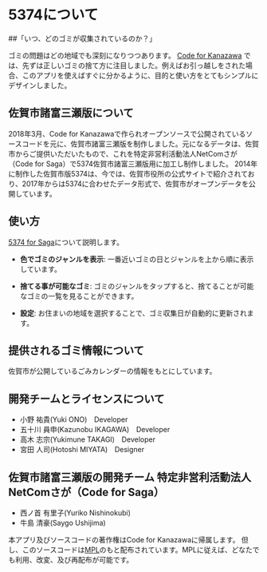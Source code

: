 # 5374について

##「いつ、どのゴミが収集されているのか？」

ゴミの問題はどの地域でも深刻になりつつあります。
 [Code for Kanazawa](http://codeforkanazawa.org/)
では、先ずは正しいゴミの捨て方に注目しました。例えばお引っ越しをされた場合、このアプリを使えばすぐに分かるように、目的と使い方をとてもシンプルにデザインしました。

## 佐賀市諸富三瀬版について

2018年3月、Code for Kanazawaで作られオープンソースで公開されているソースコードを元に、佐賀市諸富三瀬版を制作しました。元になるデータは、佐賀市からご提供いただいたもので、これを特定非営利活動法人NetComさが（Code for Saga）で5374佐賀市諸富三瀬版用に加工し制作しました。
2014年に制作した佐賀市版5374は、今では、佐賀市役所の公式サイトで紹介されており、2017年からは5374に合わせたデータ形式で、佐賀市がオープンデータを公開しています。

## 使い方

[5374 for Saga](http://saga.5374.jp/ )について説明します。

* **色でゴミのジャンルを表示**: 一番近いゴミの日とジャンルを上から順に表示しています。

* **捨てる事が可能なゴミ**: ゴミのジャンルをタップすると、捨てることが可能なゴミの一覧を見ることができます。

* **設定**: お住まいの地域を選択することで、ゴミ収集日が自動的に更新されます。


## 提供されるゴミ情報について
佐賀市が公開しているごみカレンダーの情報をもとにしています。


## 開発チームとライセンスについて
- 小野 祐貴(Yuki ONO)　Developer
- 五十川 員申(Kazunobu IKAGAWA)　Developer
- 高木 志宗(Yukimune TAKAGI)　Developer
- 宮田 人司(Hotoshi MIYATA)　Designer

## 佐賀市諸富三瀬版の開発チーム 特定非営利活動法人NetComさが（Code for Saga）
- 西ノ首 有里子(Yuriko Nishinokubi)
- 牛島 清豪(Saygo Ushijima)

本アプリ及びソースコードの著作権はCode for Kanazawaに帰属します。
但し、このソースコードは[MPL](http://www.mozilla.org/MPL/2.0/)のもと配布されています。MPLに従えば、どなたでも利用、改変、及び再配布が可能です。
